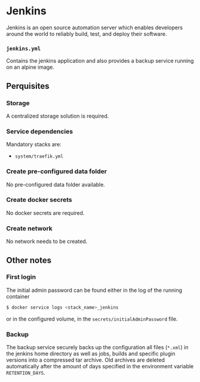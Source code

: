 # Jenkins

Jenkins is an open source automation server which enables developers around the world to reliably build, test, and deploy their software.

### `jenkins.yml`
Contains the jenkins application and also provides a backup service running on an alpine image.

## Perquisites
### Storage
A centralized storage solution is required.

### Service dependencies
Mandatory stacks are:
- `system/traefik.yml`

### Create pre-configured data folder
No pre-configured data folder available.

### Create docker secrets
No docker secrets are required.

### Create network
No network needs to be created.

## Other notes
### First login
The initial admin password can be found either in the log of the running container 

```sh 
$ docker service logs <stack_name>_jenkins
```
or in the configured volume, in the `secrets/initialAdminPassword` file.

### Backup
The backup service securely backs up the configuration all files (`*.xml`) in the jenkins home directory as well as jobs, builds and specific plugin versions into a compressed tar archive. Old archives are deleted automatically after the amount of days specified in the environment variable `RETENTION_DAYS`. 
